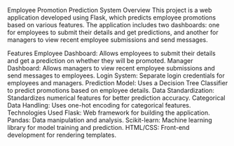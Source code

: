 Employee Promotion Prediction System
Overview
This project is a web application developed using Flask, which predicts employee promotions based on various features. The application includes two dashboards: one for employees to submit their details and get predictions, and another for managers to view recent employee submissions and send messages.

Features
Employee Dashboard: Allows employees to submit their details and get a prediction on whether they will be promoted.
Manager Dashboard: Allows managers to view recent employee submissions and send messages to employees.
Login System: Separate login credentials for employees and managers.
Prediction Model: Uses a Decision Tree Classifier to predict promotions based on employee details.
Data Standardization: Standardizes numerical features for better prediction accuracy.
Categorical Data Handling: Uses one-hot encoding for categorical features.
Technologies Used
Flask: Web framework for building the application.
Pandas: Data manipulation and analysis.
Scikit-learn: Machine learning library for model training and prediction.
HTML/CSS: Front-end development for rendering templates.
